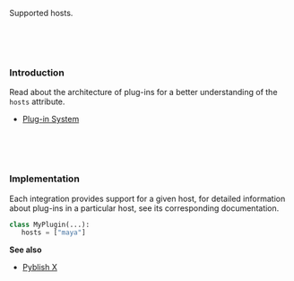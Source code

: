 Supported hosts.

<br>
<br>
<br>

### Introduction

Read about the architecture of plug-ins for a better understanding of the `hosts` attribute.

- [Plug-in System](https://github.com/pyblish/pyblish/wiki/Plugin-system)

<br>
<br>
<br>

### Implementation

Each integration provides support for a given host, for detailed information about plug-ins in a particular host, see its corresponding documentation.

```python
class MyPlugin(...):
   hosts = ["maya"]
```

**See also**

- [Pyblish X][x]

[x]: https://github.com/pyblish/pyblish-x/wiki/Modularisation#organisation